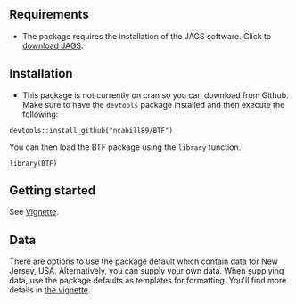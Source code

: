 ## Requirements

  - The package requires the installation of the JAGS software. Click to [download JAGS](https://sourceforge.net/projects/mcmc-jags/).

## Installation

  - This package is not currently on cran so you can download from Github. Make sure to have the `devtools` package installed and then execute the following: 

```
devtools::install_github("ncahill89/BTF")
```

You can then load the BTF package using the `library` function. 

```{r}
library(BTF)
```

## Getting started

See [Vignette](https://rpubs.com/ncahill_stat/720476).

## Data

There are options to use the package default which contain data for New Jersey, USA. Alternatively, you can supply your own data. When supplying data, use the package defaults as templates for formatting. You'll find more details in [the vignette](https://github.com/ncahill89/vignettes/blob/master/BTF.md).


